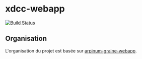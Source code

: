 # xdcc-webapp

[![Build Status](https://travis-ci.org/Yuyuu/xdcc-webapp.svg?branch=develop)](https://travis-ci.org/Yuyuu/xdcc-webapp)

## Organisation

L'organisation du projet est basée sur [arpinum-graine-webapp](https://github.com/arpinum/arpinum-graine-webapp).